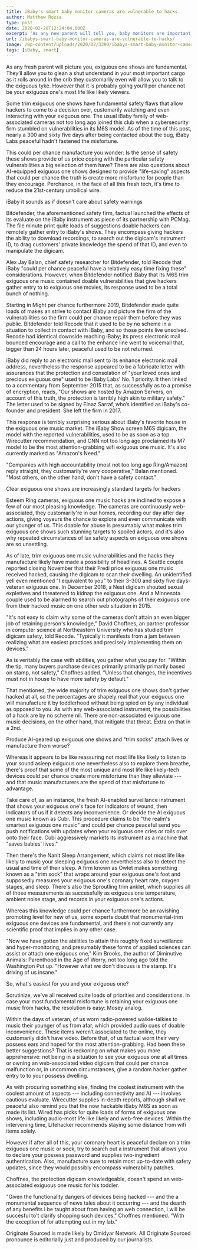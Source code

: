 ```yaml
---
title: iBaby's smart baby monitor cameras are vulnerable to hacks
author: Matthew Rozsa
type: post
date: 2020-02-28T12:24:04.000Z
excerpt: 'As any new parent will tell you, baby monitors are important. They let you keep a close eye on your most precious cargo as it rolls around in the crib and they even let you talk to the little tyke. But you might not be your baby''s only audience. Some smart baby monitors have crucial&hellip;'
url: /ibabys-smart-baby-monitor-cameras-are-vulnerable-to-hacks/
image: /wp-content/uploads/2020/02/3390/ibabys-smart-baby-monitor-cameras-are-vulnerable-to-hacks.jpg
tags: [iBaby, smart]
---
```


As any fresh parent will picture you, exiguous one shows are fundamental. They’ll allow you to glean a shut understand in your most important cargo as it rolls around in the crib they customarily even will allow you to talk to the exiguous tyke. However that it is probably going you’ll per chance not be your exiguous one's most life like likely viewers.

Some trim exiguous one shows have fundamental safety flaws that allow hackers to come to a decision over, customarily watching and even interacting with your exiguous one. The usual iBaby family of web-associated cameras not too long ago joined this club when a cybersecurity firm stumbled on vulnerabilities in its M6S model. As of the time of this post, nearly a 300 and sixty five days after being contacted about the bug, iBaby Labs peaceful hadn't fastened the misfortune.

This could per chance manufacture you wonder: Is the sense of safety these shows provide of us price coping with the particular safety vulnerabilities a big selection of them have? There are also questions about AI-equipped exiguous one shows designed to provide "life-saving" aspects that could per chance the truth is create more misfortune for people than they encourage. Perchance, in the face of all this fresh tech, it's time to reduce the 21st-century umbilical wire.

iBaby it sounds as if doesn't care about safety warnings

Bitdefender, the aforementioned safety firm, factual launched the effects of its evaluate on the iBaby instrument as piece of its partnership with PCMag. The file minute print quite loads of suggestions doable hackers can remotely gather entry to iBaby's shows. They encompass giving hackers the ability to download recordings, to search out the digicam's instrument ID, to drag customers' private knowledge the spend of that ID, and even to manipulate the digicam.

Alex Jay Balan, chief safety researcher for Bitdefender, told Recode that iBaby "could per chance peaceful have a relatively easy time fixing these" considerations. However, when Bitdefender notified iBaby that its M6S trim exiguous one music contained doable vulnerabilities that give hackers gather entry to to exiguous one movies, its response used to be a total bunch of nothing.

Starting in Might per chance furthermore 2019, Bitdefender made quite loads of makes an strive to contact iBaby and picture the firm of the vulnerabilities so the firm could per chance repair them before they was public. Bitdefender told Recode that it used to be by no scheme in a situation to collect in contact with iBaby, and so those points live unsolved. Recode had identical downside reaching iBaby; its press electronic mail bounced encourage and a call to the enhance line went to voicemail that, bigger than 24 hours later, peaceful used to be not returned.

iBaby did reply to an electronic mail sent to its enhance electronic mail address, nevertheless the response appeared to be a fabricate letter with assurances that the protection and consolation of "your loved ones and precious exiguous one" used to be iBaby Labs' No. 1 priority. It then linked to a commentary from September 2015 that, as successfully as to a promise of encryption, reads, "Our shows are hosted by Amazon Servers, on account of this truth, the protection is terribly high akin to military safety." The letter used to be signed by Elnaz Sarraf, who’s identified as iBaby's co-founder and president. She left the firm in 2017.

This response is terribly surprising serious about iBaby's favorite house in the exiguous one music market. The iBaby Show screen M6S digicam, the model with the reported vulnerabilities, used to be as soon as a top Wirecutter recommendation, and CNN not too long ago proclaimed its M7 model to be the most attention-grabbing wifi exiguous one music. It's also currently marked as "Amazon's Need."

"Companies with high accountability (most not too long ago Ring/Amazon) reply straight, they customarily're very cooperative," Balan mentioned. "Most others, on the other hand, don't have a safety contact."

Clear exiguous one shows are increasingly standard targets for hackers

Esteem Ring cameras, exiguous one music hacks are inclined to expose a few of our most pleasing knowledge. The cameras are continuously web-associated, they customarily're in our homes, recording our day after day actions, giving voyeurs the chance to explore and even communicate with our younger of us. This doable for abuse is presumably what makes trim exiguous one shows such stunning targets to spoiled actors, and it's also why repeated circumstances of lax safety aspects on exiguous one shows are so unsettling.

As of late, trim exiguous one music vulnerabilities and the hacks they manufacture likely have made a possibility of headlines. A Seattle couple reported closing November that their Fredi price exiguous one music received hacked, causing the digicam to scan their dwelling. An unidentified yell even mentioned "I equivalent to you" to their 3-300 and sixty five days-veteran exiguous one. In December 2018, a Nest digicam shouted sexual expletives and threatened to kidnap the exiguous one. And a Minnesota couple used to be alarmed to search out photographs of their exiguous one from their hacked music on one other web situation in 2015.

"It's not easy to claim why some of the cameras don't attain an even bigger job of retaining person's knowledge," David Choffnes, an partner professor in computer science at Northeastern University who has studied trim digicam safety, told Recode. "Typically it manifests from a jam between realizing what are easiest practices and precisely implementing them on devices."

As is veritably the case with abilities, you gather what you pay for. "Within the tip, many buyers purchase devices primarily primarily primarily based on stamp, not safety," Choffnes added. "Unless that changes, the incentives must not in house to have more safety by default."

That mentioned, the wide majority of trim exiguous one shows don't gather hacked at all, so the percentages are shapely real that your exiguous one will manufacture it by toddlerhood without being spied on by any individual as opposed to you. As with any web-associated instrument, the possibilities of a hack are by no scheme nil. There are non-associated exiguous one music decisions, on the other hand, that mitigate that threat. Extra on that in a 2nd.

Produce AI-geared up exiguous one shows and "trim socks" attach lives or manufacture them worse?

Whereas it appears to be like reassuring not most life like likely to listen to your sound asleep exiguous one nevertheless also to explore them breathe, there's proof that some of the most unique and most life like likely-tech devices could per chance create more misfortune than they alleviate --- and that music manufacturers are the spend of that misfortune to advantage.

Take care of, as an instance, the fresh AI-enabled surveillance instrument that shows your exiguous one's face for indicators of wound, then indicators of us if it detects any inconvenience. Or decide the AI exiguous one music known as Cubi. This procedure claims to be "the realm's smartest exiguous one music" and could per chance peaceful send you push notifications with updates when your exiguous one cries or rolls over onto their face. Cubi aggressively markets its instrument as a machine that "saves babies' lives."

Then there's the Nanit Sleep Arrangement, which claims not most life like likely to music your sleeping exiguous one nevertheless also to detect the usual and time of their sleep. A firm known as Owlet makes something known as a "trim sock" that wraps around your exiguous one's foot and supposedly measures your exiguous one's coronary heart rate, oxygen stages, and sleep. There's also the Sproutling trim anklet, which supplies all of those measurements as successfully as exiguous one temperature, ambient noise stage, and records in your exiguous one's actions.

Whereas this knowledge could per chance furthermore be an ravishing promoting level for new of us, some experts doubt that monumental-trim exiguous one devices are fundamental, and there's not currently any scientific proof that implies in any other case.

"Now we have gotten the abilities to attain this roughly fixed surveillance and hyper-monitoring, and presumably these forms of applied sciences can assist or attach one exiguous one," Kim Brooks, the author of Diminutive Animals: Parenthood in the Age of Worry, not too long ago told the Washington Put up. "However what we don't discuss is the stamp. It's driving of us insane."

So, what's easiest for you and your exiguous one?

Scrutinize, we've all received quite loads of priorities and considerations. In case your most fundamental misfortune is retaining your exiguous one music from hacks, the resolution is easy: Mosey analog.

Within the days of veteran, of us worn radio-powered walkie-talkies to music their younger of us from afar, which provided audio cues of doable inconvenience. These items weren’t associated to the online, they customarily didn't have video. Before that, of us factual worn their very possess ears and hoped for the most attention-grabbing. Had been these better suggestions? That is reckoning on what makes you more apprehensive: not being in a situation to see your exiguous one at all times or owning an web-associated video digicam that could per chance malfunction or, in uncommon circumstances, give a random hacker gather entry to to your possess dwelling.

As with procuring something else, finding the coolest instrument with the coolest amount of aspects --- including connectivity and AI --- involves cautious evaluate. Wirecutter supplies in-depth reports, although shall we peaceful also remind you that the now hackable iBaby M6S as soon as made its list. Wired has picks for quite loads of forms of exiguous one shows, including audio-most life like likely and web-free devices. Within the intervening time, Lifehacker recommends staying some distance from wifi items solely.

However if after all of this, your coronary heart is peaceful declare on a trim exiguous one music or sock, try to search out a instrument that allows you to declare your possess password and supplies two-ingredient authentication. Also, manufacture sure to retain most up-to-date with safety updates, since they would possibly encompass vulnerability patches.

Choffnes, the protection digicam knowledgeable, doesn't spend an web-associated exiguous one music for his toddler.

"Given the functionality dangers of devices being hacked --- and the a monumental sequence of news tales about it occurring --- and the dearth of any benefits I be taught about from having an web connection, I will be succesful to't clarify shopping such devices," Choffnes mentioned. "With the exception of for attempting out in my lab."

Originate Sourced is made likely by Omidyar Network. All Originate Sourced pronounce is editorially just and produced by our journalists.
